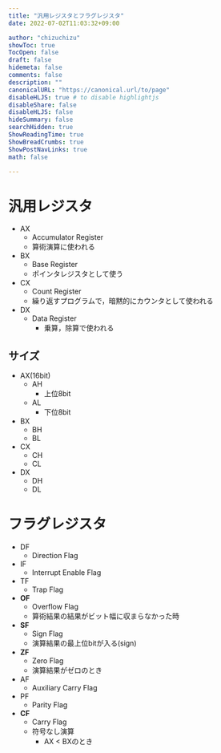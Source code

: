 ```yaml
---
title: "汎用レジスタとフラグレジスタ"
date: 2022-07-02T11:03:32+09:00

author: "chizuchizu"
showToc: true
TocOpen: false
draft: false
hidemeta: false
comments: false
description: ""
canonicalURL: "https://canonical.url/to/page"
disableHLJS: true # to disable highlightjs
disableShare: false
disableHLJS: false
hideSummary: false
searchHidden: true
ShowReadingTime: true
ShowBreadCrumbs: true
ShowPostNavLinks: true
math: false

---
```


# 汎用レジスタ
- AX
	- Accumulator Register
	- 算術演算に使われる
- BX
	- Base Register
	- ポインタレジスタとして使う
- CX
	- Count Register
	- 繰り返すプログラムで，暗黙的にカウンタとして使われる
- DX
	- Data Register
		- 乗算，除算で使われる
## サイズ
- AX(16bit)
	- AH
		- 上位8bit
	- AL
		- 下位8bit
- BX
	- BH
	- BL
- CX
	- CH
	- CL
- DX
	- DH
	- DL
# フラグレジスタ
- DF
	- Direction Flag
- IF
	- Interrupt Enable Flag
- TF
	- Trap Flag
- **OF**
	- Overflow Flag
	- 算術結果の結果がビット幅に収まらなかった時
- **SF**
	- Sign Flag
	- 演算結果の最上位bitが入る(sign)
- **ZF**
	- Zero Flag
	- 演算結果がゼロのとき
- AF
	- Auxiliary Carry Flag
- PF
	- Parity Flag
- **CF**
	- Carry Flag
	- 符号なし演算
		- AX < BXのとき